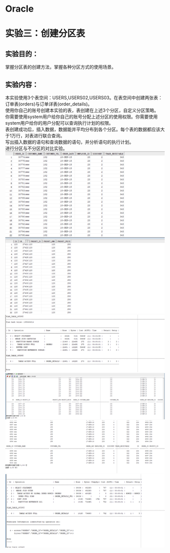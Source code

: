 # Oracle
# 实验三：创建分区表
## 实验目的：<br>
掌握分区表的创建方法，掌握各种分区方式的使用场景。<br>
## 实验内容：<br>
本实验使用3个表空间：USERS,USERS02,USERS03。在表空间中创建两张表：订单表(orders)与订单详表(order_details)。<br>
使用你自己的账号创建本实验的表，表创建在上述3个分区，自定义分区策略。<br>
你需要使用system用户给你自己的账号分配上述分区的使用权限。你需要使用system用户给你的用户分配可以查询执行计划的权限。<br>
表创建成功后，插入数据，数据能并平均分布到各个分区。每个表的数据都应该大于1万行，对表进行联合查询。<br>
写出插入数据的语句和查询数据的语句，并分析语句的执行计划。<br>
进行分区与不分区的对比实验。<br>
![](https://github.com/Litianweii/Oracle/blob/master/test3/1.png) <br>
![](https://github.com/Litianweii/Oracle/blob/master/test3/2.png) <br>
![](https://github.com/Litianweii/Oracle/blob/master/test3/3.png) <br>
![](https://github.com/Litianweii/Oracle/blob/master/test3/4.png) <br>
![](https://github.com/Litianweii/Oracle/blob/master/test3/5.png) <br>
![](https://github.com/Litianweii/Oracle/blob/master/test3/6.png) <br>
